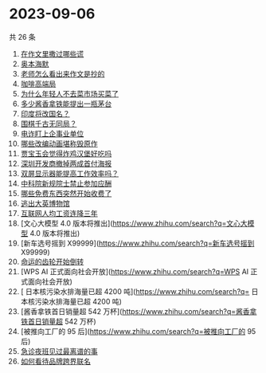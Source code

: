 # 2023-09-06

共 26 条

<!-- BEGIN ZHIHUSEARCH -->
<!-- 最后更新时间 Wed Sep 06 2023 20:18:43 GMT+0800 (China Standard Time) -->
1. [在作文里撒过哪些谎](https://www.zhihu.com/search?q=在作文里撒过哪些谎)
1. [奥本海默](https://www.zhihu.com/search?q=奥本海默)
1. [老师怎么看出来作文是抄的](https://www.zhihu.com/search?q=老师怎么看出来作文是抄的)
1. [咖啡高端局](https://www.zhihu.com/search?q=咖啡高端局)
1. [为什么年轻人不去菜市场买菜了](https://www.zhihu.com/search?q=为什么年轻人不去菜市场买菜了)
1. [多少酱香拿铁能提出一瓶茅台](https://www.zhihu.com/search?q=多少酱香拿铁能提出一瓶茅台)
1. [印度将改国名？](https://www.zhihu.com/search?q=印度将改国名？)
1. [围棋千古无同局？](https://www.zhihu.com/search?q=围棋千古无同局？)
1. [电诈盯上企事业单位](https://www.zhihu.com/search?q=电诈盯上企事业单位)
1. [哪些改编动画堪称毁原作](https://www.zhihu.com/search?q=哪些改编动画堪称毁原作)
1. [贾宝玉会觉得炸鸡汉堡好吃吗](https://www.zhihu.com/search?q=贾宝玉会觉得炸鸡汉堡好吃吗)
1. [深圳开发商撤掉两成首付海报](https://www.zhihu.com/search?q=深圳开发商撤掉两成首付海报)
1. [双屏显示器能提高工作效率吗？](https://www.zhihu.com/search?q=双屏显示器能提高工作效率吗？)
1. [中科院新规院士禁止参加应酬](https://www.zhihu.com/search?q=中科院新规院士禁止参加应酬)
1. [哪些免费东西突然开始收费了](https://www.zhihu.com/search?q=哪些免费东西突然开始收费了)
1. [逃出大英博物馆](https://www.zhihu.com/search?q=逃出大英博物馆)
1. [互联网人均工资连降三年](https://www.zhihu.com/search?q=互联网人均工资连降三年)
1. [文心大模型 4.0 版本将推出](https://www.zhihu.com/search?q=文心大模型 4.0 版本将推出)
1. [新车选号摇到 X99999](https://www.zhihu.com/search?q=新车选号摇到 X99999)
1. [命运的齿轮开始倒转](https://www.zhihu.com/search?q=命运的齿轮开始倒转)
1. [WPS AI 正式面向社会开放](https://www.zhihu.com/search?q=WPS AI 正式面向社会开放)
1. [	日本核污染水排海量已超 4200 吨](https://www.zhihu.com/search?q=	日本核污染水排海量已超 4200 吨)
1. [酱香拿铁首日销量超 542 万杯](https://www.zhihu.com/search?q=酱香拿铁首日销量超 542 万杯)
1. [被推向工厂的 95 后](https://www.zhihu.com/search?q=被推向工厂的 95 后)
1. [急诊夜班见过最离谱的事](https://www.zhihu.com/search?q=急诊夜班见过最离谱的事)
1. [如何看待品牌跨界联名](https://www.zhihu.com/search?q=如何看待品牌跨界联名)
<!-- END ZHIHUSEARCH -->
